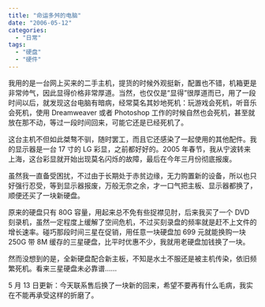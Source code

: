 ```yaml
---
title: "命运多舛的电脑"
date: "2006-05-12"
categories: 
  - "日常"
tags: 
  - "硬盘"
  - "硬件"
---
```


我用的是一台网上买来的二手主机，提货的时候外观挺新，配置也不错，机箱更是非常帅气，因此显得价格非常厚道。当然，也仅仅是“显得”很厚道而已，用了一段时间以后，就发现这台电脑有暗病，经常莫名其妙地死机：玩游戏会死机，听音乐会死机，使用 Dreamweaver 或者 Photoshop 工作的时候自然也会死机，甚至就放在那不动，等过一段时间回来，可能它还是已经死机了。

这台主机不但如此桀骜不驯，随时罢工，而且它还感染了一起使用的其他配件。我的显示器是一台 17 寸的 LG 彩显，之前都好好的。2005 年春节，我从宁波转来上海，这台彩显就开始出现莫名闪烁的故障，最后在今年三月份彻底报废。

虽然我一直备受困扰，不过由于长期处于赤贫边缘，无力购置新的设备，所以也只好强行忍受，等到显示器报废，万般无奈之余，才一口气把主板、显示器都换了，顺便还买了一块新硬盘。

原来的硬盘只有 80G 容量，用起来总不免有些捉襟见肘，后来我买了一个 DVD 刻录机，虽然一定程度上缓解了空间危机，不过买刻录盘的频率就是赶不上文件的增长速率。碰巧那段时间三星在促销，用任意一块硬盘加 699 元就能换购一块 250G 带 8M 缓存的三星硬盘，比平时优惠不少，我就用老硬盘加钱换了一块。

然而没想到的是，全新硬盘配合新主板，不知是水土不服还是被主机传染，依旧频繁死机。看来三星硬盘未必靠谱……

5 月 13 日更新：今天联系售后换了一块新的回来，希望不要再有什么毛病，我实在不能再承受这样的折磨了。
